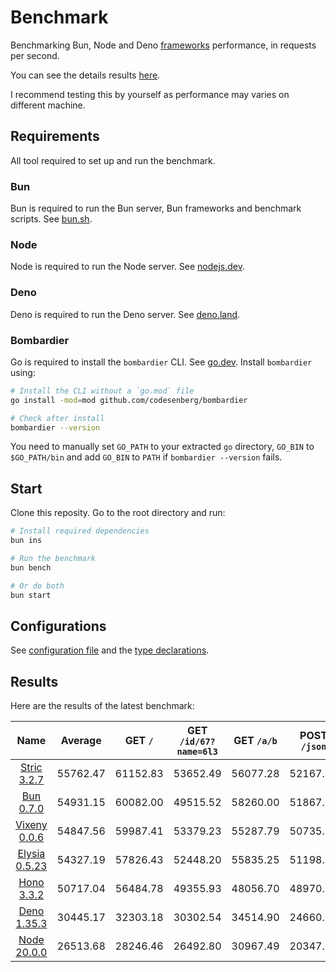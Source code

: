 # Benchmark
Benchmarking Bun, Node and Deno [frameworks](/src) performance, in requests per second.

You can see the details results [here](/results/index.md). 

I recommend testing this by yourself as performance may varies on different machine.

## Requirements
All tool required to set up and run the benchmark.

### Bun
Bun is required to run the Bun server, Bun frameworks and benchmark scripts. See [bun.sh](https://bun.sh).

### Node
Node is required to run the Node server. See [nodejs.dev](https://nodejs.dev).

### Deno
Deno is required to run the Deno server. See [deno.land](https://deno.land).

### Bombardier
Go is required to install the `bombardier` CLI. See [go.dev](https://go.dev).
Install `bombardier` using:
```bash
# Install the CLI without a `go.mod` file
go install -mod=mod github.com/codesenberg/bombardier

# Check after install
bombardier --version
```
You need to manually set `GO_PATH` to your extracted `go` directory, `GO_BIN` to `$GO_PATH/bin` and add `GO_BIN` to `PATH` if `bombardier --version` fails.

## Start
Clone this reposity. Go to the root directory and run:
```bash
# Install required dependencies
bun ins

# Run the benchmark
bun bench

# Or do both
bun start
```

## Configurations
See [configuration file](/config.ts) and the [type declarations](/lib/types.ts). 

## Results
Here are the results of the latest benchmark:

| Name | Average | GET `/` | GET `/id/67?name=6l3` | GET `/a/b` | POST `/json` |
|  :---: | :---: | :---: | :---: | :---: | :---: |
| [Stric 3.2.7](/results/Stric) | 55762.47 | 61152.83 | 53652.49 | 56077.28 | 52167.29 |
| [Bun 0.7.0](/results/Bun) | 54931.15 | 60082.00 | 49515.52 | 58260.00 | 51867.10 |
| [Vixeny 0.0.6](/results/Vixeny) | 54847.56 | 59987.41 | 53379.23 | 55287.79 | 50735.79 |
| [Elysia 0.5.23](/results/Elysia) | 54327.19 | 57826.43 | 52448.20 | 55835.25 | 51198.88 |
| [Hono 3.3.2](/results/Hono) | 50717.04 | 56484.78 | 49355.93 | 48056.70 | 48970.75 |
| [Deno 1.35.3](/results/Deno) | 30445.17 | 32303.18 | 30302.54 | 34514.90 | 24660.06 |
| [Node 20.0.0](/results/Node) | 26513.68 | 28246.46 | 26492.80 | 30967.49 | 20347.96 |